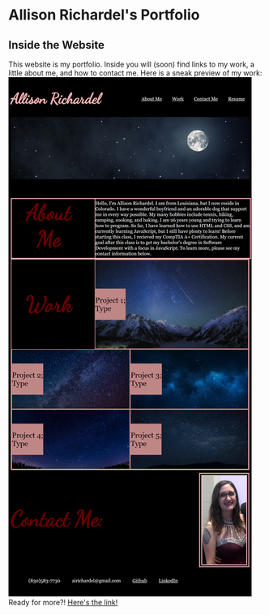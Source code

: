 # Allison Richardel's Portfolio
## Inside the Website
This website is my portfolio. Inside you will (soon) find
links to my work, a little about me, and how to contact me.
Here is a sneak preview of my work:
![screenshot of my portfolio](./assets/images/entire.png)
Ready for more?!
[Here's the link!](https://alicedebo.github.io/air-first-portfolio/)